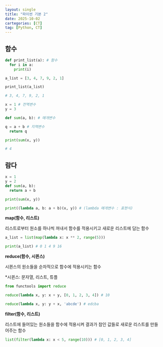 ```yaml
---
layout: single
title: "파이썬 기본 2"
date: 2025-10-02
cartegories: [CT]
tag: [Python, CT]
---
```

 
## 함수

```python
def print_list(a): # 함수
  for i in a: 
    print(i)

a_list = [3, 4, 7, 9, 2, 1]

print_list(a_list)

# 3, 4, 7, 9, 2, 1

x = 1 # 전역변수
y = 3

def sum(a, b): # 매개변수

q = a + b # 지역변수
  return q

print(sum(x, y))

# 4
```

## 람다

```python
x = 1
y = 2
def sum(a, b): 
  return a + b

print(sum(x, y))

print((lambda a, b: a + b)(x, y)) # (lambda 매개변수 : 표현식)
```

**map(함수, 리스트)**

리스트로부터 원소를 하나씩 꺼내서 함수를 적용시키고 새로운 리스트에 담는 함수

```python
a_list = list(map(lambda x: x ** 2, range(5)))

print(a_list) # 0 1 4 9 16
```

**reduce(함수, 시퀸스)**   

시퀸스의 원소들을 순차적으로 함수에 적용시키는 함수

*시퀸스: 문자열, 리스트, 튜플


```python
from functools import reduce

reduce(lambda x, y: x + y, [0, 1, 2, 3, 4]) # 10

reduce(lambda x, y: y + x, 'abcde') # edcba
```

**filter(함수, 리스트)**

리스트에 들어있는 원소들을 함수에 적용시켜 결과가 참인 값들로 새로운 리스트를 만들어주는 함수

```python
list(filter(lambda x: x < 5, range(10))) # [0, 1, 2, 3, 4]
```



